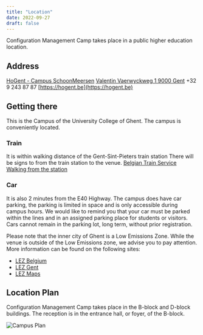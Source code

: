 ```yaml
---
title: "Location"
date: 2022-09-27
draft: false
---
```


Configuration Management Camp takes place in a public higher education location.

## Address ##

[HoGent - Campus SchoonMeersen](https://www.hogent.be/over-hogent/campussen/)
[Valentin Vaerwyckweg 1
9000 Gent](https://www.google.com/maps/place/Valentin+Vaerwyckweg+1,+9000+Gent/@51.034206,3.701377,15z/data=!4m5!3m4!1s0x47c373d9db56a84f:0x6e767626e8632b7f!8m2!3d51.0342064!4d3.701377?hl=en-US)
+32 9 243 87 87
[https://hogent.be](https://hogent.be)

## Getting there ##

This is the Campus of the University College of Ghent.
The campus is conveniently located.

### Train ###

It is within walking distance of the Gent-Sint-Pieters train station
There will be signs to from the train station to the venue.
[Belgian Train Service](https://www.belgiantrain.be/)
[Walking from the station](https://www.google.com/maps/dir/Gent-Sint-Pieters,+Kon.+Maria+Hendrikaplein+1,+9000+Gent,+Belgium/Schoonmeersen+C,+Schoonmeersstraat,+Ghent,+Belgium/@51.0333088,3.7038049,16z/data=!3m1!4b1!4m14!4m13!1m5!1m1!1s0x47c373df9337351f:0x4ceda1a1bb234aed!2m2!1d3.7108392!2d51.0361132!1m5!1m1!1s0x47c373dbe47f6a43:0xa01be4b17e98bc3b!2m2!1d3.7046456!2d51.0316932!3e2)

### Car ###

It is also 2 minutes from the E40 Highway.
The campus does have car parking, the parking is limited in space and is only accessible during campus hours.
We would like to remind you that your car must be parked within the lines and in an assigned parking place for students or visitors.
Cars cannot remain in the parking lot, long term, without prior registration.

Please note that the inner city of Ghent is a Low Emissions Zone.
While the venue is outside of the Low Emissions zone, we advise you to pay attention.
More information can be found on the following sites:

- [LEZ Belgium](https://www.lez-belgium.be/en/info-menue/environmental-zones/ghent-lez.html)
- [LEZ Gent](https://stad.gent/natuur-milieu/lage-emissiezone-2020/de-euronorm-en-lez)
- [LEZ Maps](https://stad.gent/over-gent-en-het-stadsbestuur/over-gent/kaarten-cijfers-en-data/gent-kaart/stadsplan)

## Location Plan ##

Configuration Management Camp takes place in the B-block and D-block buildings.
The reception is in the entrance hall, or foyer, of the B-block.

![Campus Plan](/images/campus.png)
